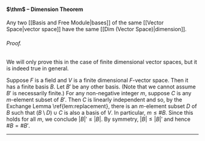 #### $\thm$ – Dimension Theorem
Any two [[Basis and Free Module|bases]] of the same [[Vector Space|vector space]] have the same [[Dim (Vector Space)|dimension]].

###### *Proof.* 
We will only prove this in the case of finite dimensional vector spaces, but it is indeed true in general. 

Suppose $F$ is a field and $V$ is a finite dimensional $F$-vector space.  Then it has a finite basis $B$. Let $B'$ be any other basis. (Note that we cannot assume $B'$ is necessarily finite.) For any non-negative integer $m$, suppose $C$ is any $m$-element subset of $B'$.
Then $C$ is linearly independent and so, by the Exchange Lemma \ref{lem:replacement}, there is an $m$-element subset $D$ of $B$ such that $(B \setminus D) \cup C$ is also a basis of $V$. In particular, $m \leq \# B$.  Since this holds for all $m$, we conclude $|B|' \leq  |B|$. By symmetry, $|B| \leq |B|'$ and hence $\# B= \# B'$.
***